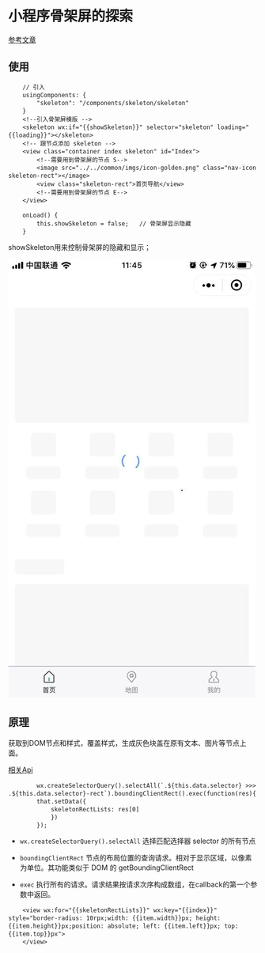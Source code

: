 # 小程序骨架屏的探索

[参考文章](https://segmentfault.com/a/1190000015876164)

## 使用

```
    // 引入
    usingComponents: {
        "skeleton": "/components/skeleton/skeleton"
    }
    <!--引入骨架屏模版 -->
    <skeleton wx:if="{{showSkeleton}}" selector="skeleton" loading="{{loading}}"></skeleton>
    <!-- 跟节点添加 skeleton -->
    <view class="container index skeleton" id="Index">
        <!--需要用到骨架屏的节点 S-->
        <image src="../../common/imgs/icon-golden.png" class="nav-icon skeleton-rect"></image>
        <view class="skeleton-rect">首页导航</view>
        <!--需要用到骨架屏的节点 E-->
    </view>
```

```
    onLoad() {
        this.showSkeleton = false;   // 骨架屏显示隐藏
    }
```

showSkeleton用来控制骨架屏的隐藏和显示；

![](./skeleton.jpg)


## 原理

获取到DOM节点和样式，覆盖样式，生成灰色块盖在原有文本、图片等节点上面。

[相关Api](https://developers.weixin.qq.com/miniprogram/dev/api/wxml/wx.createSelectorQuery.html)

```
		wx.createSelectorQuery().selectAll(`.${this.data.selector} >>> .${this.data.selector}-rect`).boundingClientRect().exec(function(res){
        that.setData({
			skeletonRectLists: res[0]
			})
		});
```

- `wx.createSelectorQuery().selectAll` 选择匹配选择器 selector 的所有节点

- `boundingClientRect` 节点的布局位置的查询请求。相对于显示区域，以像素为单位。其功能类似于 DOM 的 getBoundingClientRect

- `exec` 执行所有的请求。请求结果按请求次序构成数组，在callback的第一个参数中返回。
         

```
    <view wx:for="{{skeletonRectLists}}" wx:key="{{index}}" style="border-radius: 10rpx;width: {{item.width}}px; height: {{item.height}}px;position: absolute; left: {{item.left}}px; top: {{item.top}}px">
    </view>
```

